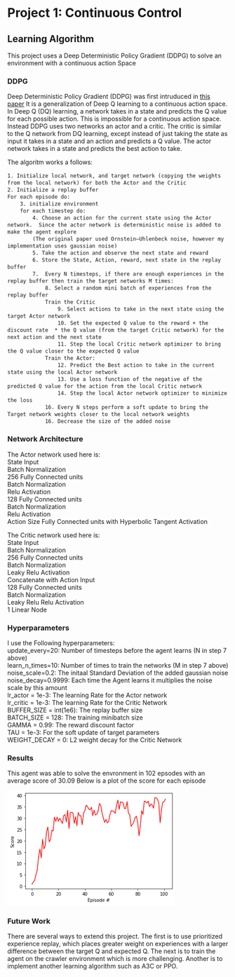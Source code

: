 # Project 1: Continuous Control
## Learning Algorithm
This project uses a Deep Deterministic Policy Gradient (DDPG) to solve an environment with a continuous action Space
### DDPG
Deep Deterministic Policy Gradient (DDPG) was first intruduced in [this paper](https://arxiv.org/abs/1509.02971)
It is a generalization of Deep Q learning to a continuous action space.  In Deep Q (DQ) learning, a network takes in a state and predicts the Q value for each possible action.  This is impossible for a continuous action space.  Instead DDPG uses two networks an actor and a critic.  The critic is similar to the Q network from DQ learning, except instead of just taking the state as input it takes in a state and an action and predicts a Q value.  The actor network takes in a state and predicts the best action to take.

The algoritm works a follows:

    1. Initialize local network, and target network (copying the weights from the local network) for both the Actor and the Critic
    2. Initialize a replay buffer
    For each episode do:
        3. initialize environment
        for each timestep do:
            4. Choose an action for the current state using the Actor network.  Since the actor network is deterministic noise is added to make the agent explore
            (The original paper used Ornstein–Uhlenbeck noise, however my implementation uses gaussian noise)
            5. Take the action and observe the next state and reward
            6. Store the State, Action, reward, next state in the replay buffer
            7.  Every N timesteps, if there are enough experiences in the replay buffer then train the target networks M times:
                8. Select a random mini batch of experiences from the replay buffer
                Train the Critic
                    9. Select actions to take in the next state using the target Actor network
                    10. Set the expected Q value to the reward + the discount rate  * the Q value (from the target Critic network) for the next action and the next state
                    11. Step the local Critic network optimizer to bring the Q value closer to the expected Q value
                Train the Actor:
                    12. Predict the Best action to take in the current state using the local Actor network
                    13. Use a loss function of the negative of the predicted Q value for the action from the local Critic network
                    14. Step the local Actor network optimizer to minimize the loss
                16. Every N steps perform a soft update to bring the Target network weights closer to the local network weights
                16. Decrease the size of the added noise
                

### Network Architecture
The Actor network used here is:  
State Input  
Batch Normalization  
256 Fully Connected units  
Batch Normalization  
Relu Activation  
128 Fully Connected units  
Batch Normalization  
Relu Activation  
Action Size Fully Connected units with Hyperbolic Tangent Activation  

The Critic network used here is:  
State Input  
Batch Normalization  
256 Fully Connected units  
Batch Normalization  
Leaky Relu Activation  
Concatenate with Action Input  
128 Fully Connected units  
Batch Normalization  
Leaky Relu Relu Activation  
1 Linear Node  

### Hyperparameters
I use the Following hyperparameters:  
update_every=20: Number of timesteps before the agent learns (N in step 7 above)  
learn_n_times=10: Number of times to train the networks (M in step 7 above)  
noise_scale=0.2:  The initaal Standard Deviation of the added gaussian noise  
noise_decay=0.9999: Each time the Agent learns it multiplies the noise scale by this amount  
lr_actor = 1e-3: The learning Rate for the Actor network  
lr_critic = 1e-3: The learning Rate for the Critic Network  
BUFFER_SIZE = int(1e6):  The replay buffer size  
BATCH_SIZE = 128: The training minibatch size  
GAMMA = 0.99: The reward discount factor  
TAU = 1e-3: For the soft update of target parameters  
WEIGHT_DECAY = 0: L2 weight decay for the Critic Network  


### Results
This agent was able to solve the envronment in 102 epsodes with an average score of 30.09
Below is a plot of the score for each episode

![image](results.png)

### Future Work
There are several ways to extend this project.  The first is to use prioritized experience replay, which places greater weight on experiences with a larger difference between the target Q and expected Q.  The next is to train the agent on the crawler environment which is more challenging.  Another is to implement another learning algorithm such as A3C or PPO.